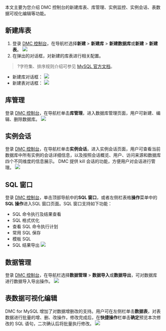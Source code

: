 本文主要为您介绍 DMC 控制台的新建库表、库管理、实例监控、实例会话、表数据可视化编辑等功能。

## 新建库表
1. 登录 [DMC 控制台](https://bj-dmc.cloud.tencent.com/v2/qcloudLogin/login)，在导航栏选择**新建** > **新建库** > **新建数据库**或**新建** > **新建表**。
![](https://main.qcloudimg.com/raw/2b658b1dbfe8a997481fd777e3886413.png)
2. 在弹出的对话框，对新建的库表进行相关配置。
>?字符集、排序规则介绍可参见 [MySQL 官方文档](https://dev.mysql.com/doc/)。
>
 - 新建库对话框：
![](https://main.qcloudimg.com/raw/1e235d6d79732444adaeb6efb6bf7dfc.png)
 - 新建表对话框：
![](https://main.qcloudimg.com/raw/6815a20c6e92943b229cfe5d18ed0c46.png)

## 库管理
登录 [DMC 控制台](https://bj-dmc.cloud.tencent.com/v2/qcloudLogin/login)，在导航栏单击**库管理**，进入数据库管理页面，用户可新建、编辑、删除数据库。
![](https://main.qcloudimg.com/raw/48e93b028657d9b10f69c1a41eda1f19.png)

## 实例会话
登录 [DMC 控制台](https://bj-dmc.cloud.tencent.com/v2/qcloudLogin/login)，在导航栏单击**实例会话**，进入实例会话页面，用户可查看当前数据库中所有实例的会话详细信息，以及按照会话概览、用户、访问来源和数据库四个不同维度的信息展示。
DMC 提供 kill 会话的功能，方便用户对会话进行管理。
![](https://main.qcloudimg.com/raw/26f08e7b47be3ba94842372d40f36961.png)

## SQL 窗口
登录 [DMC 控制台](https://bj-dmc.cloud.tencent.com/v2/qcloudLogin/login)，单击顶部导航中的**SQL 窗口**，或者左侧栏表格**操作**菜单中的**SQL 操作**进入SQL 窗口页面。SQL 窗口支持如下功能：
- SQL 命令执行及结果查看
- SQL 格式优化
- 查看 SQL 命令执行计划
- 常用 SQL 保存
- 模板 SQL
- SQL 结果导出
![](https://main.qcloudimg.com/raw/39144de0b6effe7ad50a164a3d1d3273.png)

## 数据管理
登录 [DMC 控制台](https://bj-dmc.cloud.tencent.com/v2/qcloudLogin/login)，在导航栏选择**数据管理** > **数据导入**或**数据导出**，可对数据库进行数据导入导出操作。
![](https://main.qcloudimg.com/raw/f499d283976127a5a678ed160d5a6d22.png)

## 表数据可视化编辑
DMC for MySQL 增加了对数据增删改的支持。用户可在左侧栏单击**数据表**，对表数据进行批量的增、删、改操作，修改完成后，在**快捷操作**栏单击**确定**预览本次修改的 SQL 语句，二次确认后将批量执行修改。
![](https://main.qcloudimg.com/raw/4488c0191fbbd19b221af38a0daffc76.png)
